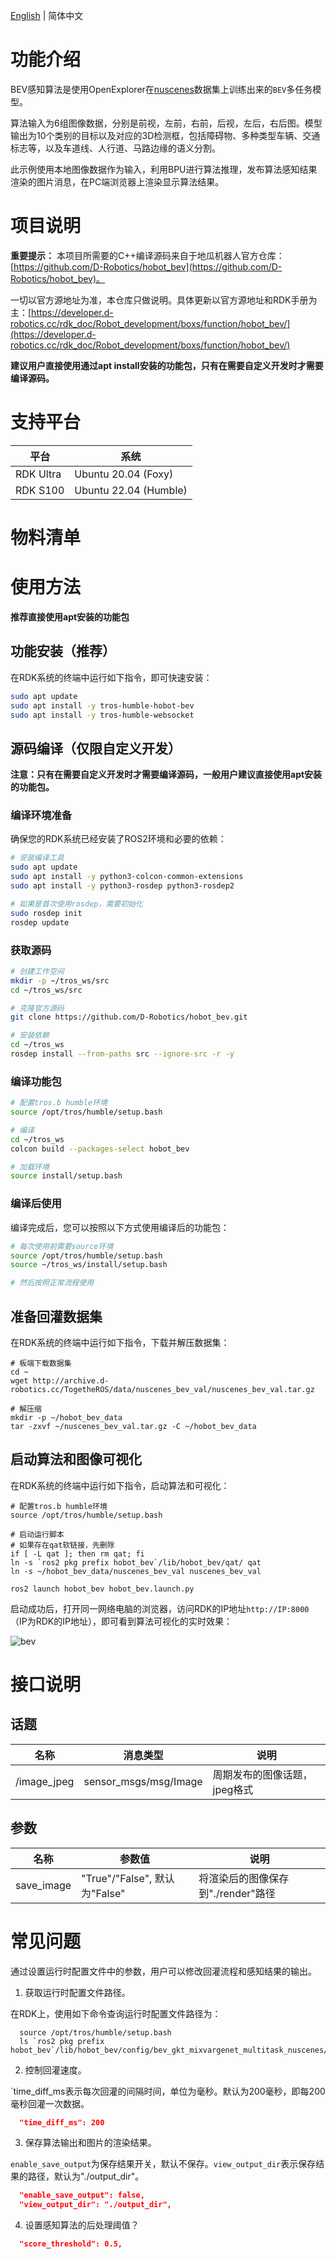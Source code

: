 [English](./README.md) | 简体中文

# 功能介绍

BEV感知算法是使用OpenExplorer在[nuscenes](https://www.nuscenes.org/nuscenes)数据集上训练出来的`BEV`多任务模型。

算法输入为6组图像数据，分别是前视，左前，右前，后视，左后，右后图。模型输出为10个类别的目标以及对应的3D检测框，包括障碍物、多种类型车辆、交通标志等，以及车道线、人行道、马路边缘的语义分割。

此示例使用本地图像数据作为输入，利用BPU进行算法推理，发布算法感知结果渲染的图片消息，在PC端浏览器上渲染显示算法结果。

# 项目说明

**重要提示：** 本项目所需要的C++编译源码来自于地瓜机器人官方仓库：[https://github.com/D-Robotics/hobot_bev](https://github.com/D-Robotics/hobot_bev)。

一切以官方源地址为准，本仓库只做说明。具体更新以官方源地址和RDK手册为主：[https://developer.d-robotics.cc/rdk_doc/Robot_development/boxs/function/hobot_bev/](https://developer.d-robotics.cc/rdk_doc/Robot_development/boxs/function/hobot_bev/)

**建议用户直接使用通过apt install安装的功能包，只有在需要自定义开发时才需要编译源码。**

# 支持平台

| 平台                         | 系统                               |
| ---------------------------- | --------------------------------------------- |
| RDK Ultra               | Ubuntu 20.04 (Foxy) |
| RDK S100               | Ubuntu 22.04 (Humble) |

# 物料清单


# 使用方法

**推荐直接使用apt安装的功能包**

## 功能安装（推荐）

在RDK系统的终端中运行如下指令，即可快速安装：

```bash
sudo apt update
sudo apt install -y tros-humble-hobot-bev
sudo apt install -y tros-humble-websocket
```

## 源码编译（仅限自定义开发）

**注意：只有在需要自定义开发时才需要编译源码，一般用户建议直接使用apt安装的功能包。**

### 编译环境准备

确保您的RDK系统已经安装了ROS2环境和必要的依赖：

```bash
# 安装编译工具
sudo apt update
sudo apt install -y python3-colcon-common-extensions
sudo apt install -y python3-rosdep python3-rosdep2

# 如果是首次使用rosdep，需要初始化
sudo rosdep init
rosdep update
```

### 获取源码

```bash
# 创建工作空间
mkdir -p ~/tros_ws/src
cd ~/tros_ws/src

# 克隆官方源码
git clone https://github.com/D-Robotics/hobot_bev.git

# 安装依赖
cd ~/tros_ws
rosdep install --from-paths src --ignore-src -r -y
```

### 编译功能包

```bash
# 配置tros.b humble环境
source /opt/tros/humble/setup.bash

# 编译
cd ~/tros_ws
colcon build --packages-select hobot_bev

# 加载环境
source install/setup.bash
```

### 编译后使用

编译完成后，您可以按照以下方式使用编译后的功能包：

```bash
# 每次使用前需要source环境
source /opt/tros/humble/setup.bash
source ~/tros_ws/install/setup.bash

# 然后按照正常流程使用
```

## 准备回灌数据集

在RDK系统的终端中运行如下指令，下载并解压数据集：

```shell
# 板端下载数据集
cd ~
wget http://archive.d-robotics.cc/TogetheROS/data/nuscenes_bev_val/nuscenes_bev_val.tar.gz

# 解压缩
mkdir -p ~/hobot_bev_data
tar -zxvf ~/nuscenes_bev_val.tar.gz -C ~/hobot_bev_data
```

## 启动算法和图像可视化

在RDK系统的终端中运行如下指令，启动算法和可视化：

```shell
# 配置tros.b humble环境
source /opt/tros/humble/setup.bash

# 启动运行脚本
# 如果存在qat软链接，先删除
if [ -L qat ]; then rm qat; fi
ln -s `ros2 pkg prefix hobot_bev`/lib/hobot_bev/qat/ qat
ln -s ~/hobot_bev_data/nuscenes_bev_val nuscenes_bev_val

ros2 launch hobot_bev hobot_bev.launch.py
```

启动成功后，打开同一网络电脑的浏览器，访问RDK的IP地址`http://IP:8000`（IP为RDK的IP地址），即可看到算法可视化的实时效果：

![bev](img/bev.gif)


# 接口说明

## 话题

| 名称         | 消息类型                             | 说明                                     |
| ------------ | ------------------------------------ | ---------------------------------------- |
| /image_jpeg  | sensor_msgs/msg/Image                | 周期发布的图像话题，jpeg格式             |

## 参数

| 名称                         | 参数值                               | 说明                                 |
| ---------------------------- | --------------------------------------------- | ------------------------------------------- |
| save_image               | "True"/"False", 默认为"False" | 将渲染后的图像保存到"./render"路径                    |


# 常见问题

通过设置运行时配置文件中的参数，用户可以修改回灌流程和感知结果的输出。

1. 获取运行时配置文件路径。

  在RDK上，使用如下命令查询运行时配置文件路径为：

  ```shell
    source /opt/tros/humble/setup.bash
    ls `ros2 pkg prefix hobot_bev`/lib/hobot_bev/config/bev_gkt_mixvargenet_multitask_nuscenes/workflow_latency.json
  ```

2. 控制回灌速度。

  `time_diff_ms表示每次回灌的间隔时间，单位为毫秒。默认为200毫秒，即每200毫秒回灌一次数据。

  ```json
    "time_diff_ms": 200
  ```

3. 保存算法输出和图片的渲染结果。

  `enable_save_output`为保存结果开关，默认不保存。`view_output_dir`表示保存结果的路径，默认为"./output_dir"。

  ```json
    "enable_save_output": false,
    "view_output_dir": "./output_dir",
  ```

4. 设置感知算法的后处理阈值？

  ```json
    "score_threshold": 0.5,
  ```
